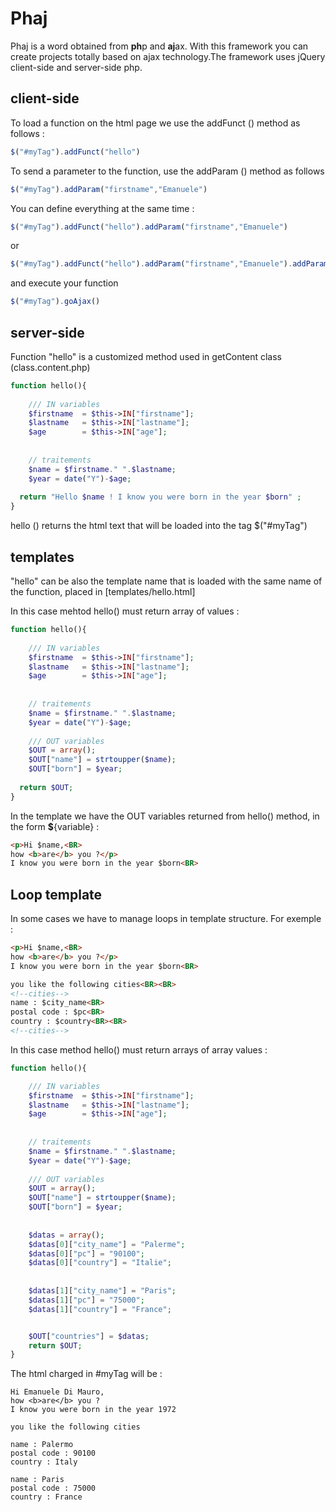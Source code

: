 # Phaj
Phaj is a word obtained from <b>ph</b>p and <b>aj</b>ax.
With this framework you can create projects totally based on ajax technology.The framework uses jQuery client-side and server-side php.

<h2>client-side</h2>

To load a function on the html page we use the addFunct () method as follows :
```js
$("#myTag").addFunct("hello")
```

To send a parameter to the function, use the addParam () method as follows
```js
$("#myTag").addParam("firstname","Emanuele")
```

You can define everything at the same time :

```js
$("#myTag").addFunct("hello").addParam("firstname","Emanuele")
```

or 

```js
$("#myTag").addFunct("hello").addParam("firstname","Emanuele").addParam("lastname","Di Mauro").addParam("age","47")
```

and execute your function 
```js
$("#myTag").goAjax()
```
<h2>server-side</h2>
Function "hello" is a customized method used in getContent class (class.content.php) 

```php
function hello(){
  
	/// IN variables
	$firstname 	= $this->IN["firstname"];
	$lastname 	= $this->IN["lastname"];
	$age 		= $this->IN["age"]; 
	
	
	// traitements
	$name = $firstname." ".$lastname;
	$year = date("Y")-$age;
	
  return "Hello $name ! I know you were born in the year $born" ;
}
```

hello () returns the html text that will be loaded into the tag $("#myTag")

<h2>templates</h2>
"hello" can be also the template name that is loaded with the same name of the function, placed in [templates/hello.html]

In this case mehtod hello() must return array of values :

```php
function hello(){
  
	/// IN variables
	$firstname 	= $this->IN["firstname"];
	$lastname 	= $this->IN["lastname"];
	$age 		= $this->IN["age"]; 
	
	
	// traitements
	$name = $firstname." ".$lastname;
	$year = date("Y")-$age;
	
	/// OUT variables
	$OUT = array();
	$OUT["name"] = strtoupper($name);
	$OUT["born"] = $year;
  
  return $OUT;
}
```

In the template we have the OUT variables returned from hello() method, in the form <b>$</b>{variable} :

```html
<p>Hi $name,<BR>
how <b>are</b> you ?</p>
I know you were born in the year $born<BR>
```

<h2>Loop template </h2>
In some cases we have to manage loops in template structure. 
For exemple : 

```html
<p>Hi $name,<BR>
how <b>are</b> you ?</p>
I know you were born in the year $born<BR>

you like the following cities<BR><BR>
<!--cities-->
name : $city_name<BR>
postal code : $pc<BR>
country : $country<BR><BR>
<!--cities-->

```

In this case method hello() must return arrays of array values :

```php
function hello(){

	/// IN variables
	$firstname 	= $this->IN["firstname"];
	$lastname 	= $this->IN["lastname"];
	$age 		= $this->IN["age"]; 
	
	
	// traitements
	$name = $firstname." ".$lastname;
	$year = date("Y")-$age;
	
	/// OUT variables
	$OUT = array();
	$OUT["name"] = strtoupper($name);
	$OUT["born"] = $year;
	
	
	$datas = array();
	$datas[0]["city_name"] = "Palerme";
	$datas[0]["pc"] = "90100";
	$datas[0]["country"] = "Italie";
	
	
	$datas[1]["city_name"] = "Paris";
	$datas[1]["pc"] = "75000";
	$datas[1]["country"] = "France";


	$OUT["countries"] = $datas;
	return $OUT;
}
```

The html charged in #myTag will be : 
```
Hi Emanuele Di Mauro,
how <b>are</b> you ?
I know you were born in the year 1972

you like the following cities

name : Palermo
postal code : 90100
country : Italy 

name : Paris
postal code : 75000
country : France 

```




